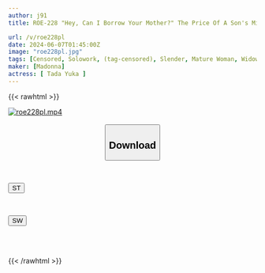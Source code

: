 ```yaml
---
author: j91
title: ROE-228 "Hey, Can I Borrow Your Mother?" The Price Of A Son's Misconduct Was Endless Gang Rape... Yuka Tada

url: /v/roe228pl
date: 2024-06-07T01:45:00Z
image: "roe228pl.jpg"
tags: [Censored, Solowork, (tag-censored), Slender, Mature Woman, Widow	]
maker: [Madonna]
actress: [ Tada Yuka ]
---
```



{{< rawhtml >}}

<div class="video" data-videoid="69G63PGMVgC97bX">
    <a href="javascript:;">
        <img src="/v/roe228pl/roe228pl.jpg" width="WIDTH" height="HEIGHT" alt="roe228pl.mp4" loading="lazy">
    </a>
</div>

<script type="text/javascript" src="https://j91.asia/asset/on-demand-st.js"></script>

<br>
  <link rel="stylesheet" href="https://j91.asia/asset/bs5.css">
  
  <center>
  <button class="btn btn-primary" type="button" data-bs-toggle="collapse" data-bs-target=".multi-collapse" aria-expanded="false" aria-controls="multiCollapseExample1 multiCollapseExample2"><h2>Download</h2></button></center>
</p>
<div class="row">
  <div class="col">
    <div class="collapse multi-collapse" id="multiCollapseExample1">
      <div class="card card-body">
	      	      <br>
<div class="buttons">  
<p><a href="/v/roe228pl/st.html" target="_blank"><button class="btn-hover color-3"><i class="fa fa-download"></i> ST</button></a></p></div>
    </div>
  </div>
</div>
  <div class="col">
    <div class="collapse multi-collapse" id="multiCollapseExample2">
      <div class="card card-body">
	      <br>
<div class="buttons">
<p><a href="/v/roe228pl/sw.html" target="_blank"><button class="btn-hover color-2"><i class="fa fa-download"></i> SW</button></a></p></div>
<br><br>
      </div>
    </div>
  </div>
</div>

{{< /rawhtml >}}